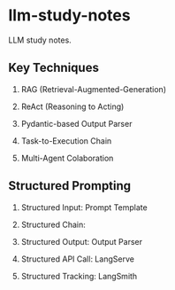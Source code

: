 # llm-study-notes
LLM study notes.

## Key Techniques

1. RAG (Retrieval-Augmented-Generation)

2. ReAct (Reasoning to Acting)

3. Pydantic-based Output Parser

4. Task-to-Execution Chain

5. Multi-Agent Colaboration

## Structured Prompting

1. Structured Input: Prompt Template

2. Structured Chain:

3. Structured Output: Output Parser

4. Structured API Call: LangServe

5. Structured Tracking: LangSmith
